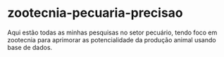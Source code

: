 # zootecnia-pecuaria-precisao
Aqui estão todas as minhas pesquisas no setor pecuário,  tendo foco em zootecnia para aprimorar as potencialidade da produção animal usando base de dados.
